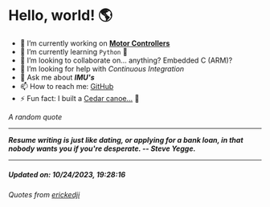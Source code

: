 # Hello, world! 🌎


- 🔧 I’m currently working on [**Motor Controllers**](https://github.com/kyleRhess/MicroMotor)
- 🌱 I’m currently learning `Python` **🐍**
- 👯 I’m looking to collaborate on... anything? Embedded C (ARM)?
- 🤔 I’m looking for help with *Continuous Integration*
- 💬 Ask me about ***IMU's***
- 📫 How to reach me: [GitHub](https://github.com/kyleRhess)
- ⚡ Fun fact: I built a [Cedar canoe...](https://kylerhess.github.io/canoe.html) 🛶

_A random quote_
___
***Resume writing is just like dating, or applying for a bank loan, in that
nobody wants you if you're desperate.
-- Steve Yegge.***
___
##### Updated on: 10/24/2023, 19:28:16
###### Quotes from [erickedji](https://gist.github.com/erickedji/68802)